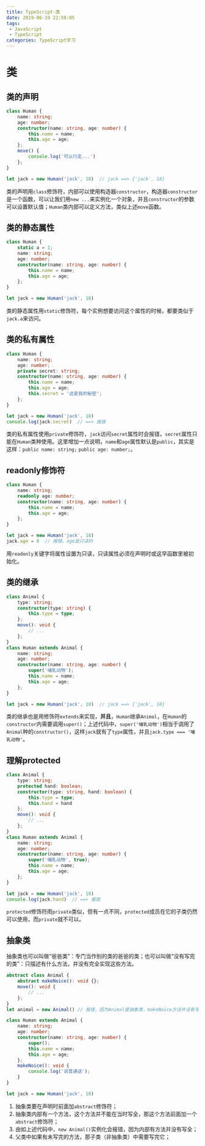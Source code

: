 ```yaml
---
title: TypeScript-类
date: 2019-06-19 22:58:05
tags: 
 - JavaScript 
 - TypeScript
categories: TypeScript学习
---
```

# 类
## 类的声明
```ts
class Human {
    name: string;
    age: number;
    constructor(name: string, age: number) {
        this.name = name;
        this.age = age;
    };
    move() {
        console.log('可以行走...')
    };
}

let jack = new Human('jack', 18)  // jack ==> {'jack', 18}
```
类的声明用`class`修饰符，内部可以使用构造器`constructor`，构造器`constructor`是一个函数，可以让我们用`new ...`来实例化一个对象，并且`constructor`的参数可以设置默认值；`Human`类内部可以定义方法，类似上述`move`函数。
<!-- more -->
## 类的静态属性
```ts
class Human {
    static a = 1;
    name: string;
    age: number;
    constructor(name: string, age: number) {
        this.name = name;
        this.age = age;
    };
}

let jack = new Human('jack', 18)
```
类的静态属性用`static`修饰符，每个实例想要访问这个属性的时候，都要类似于`jack.a`来访问。
## 类的私有属性
```ts
class Human {
    name: string;
    age: number;
    private secret: string;
    constructor(name: string, age: number) {
        this.name = name;
        this.age = age;
        this.secret = '这是我的秘密';
    };
}

let jack = new Human('jack', 18)
console.log(jack.secret)  // ==> 报错
```
类的私有属性使用`private`修饰符，`jack`访问`secret`属性时会报错，`secret`属性只能在`Human`类种使用。这里增加一点说明，`name`和`age`属性默认是`public`，其实是这样：`public name: string;` `public age: number;`。
## readonly修饰符
```ts
class Human {
    name: string;
    readonly age: number;
    constructor(name: string, age: number) {
        this.name = name;
        this.age = age;
    };
}

let jack = new Human('jack', 18)
jack.age = 8  // 报错，age是只读的
```
用`readonly`关键字将属性设置为只读，只读属性必须在声明时或这早函数里被初始化。
## 类的继承
```ts
class Animal {
    type: string;
    constructor(type: string) {
        this.type = type;
    };
    move(): void {
        // ...
    };
}
class Human extends Animal {
    name: string;
    age: number;
    constructor(name: string, age: number) {
        super('哺乳动物');
        this.name = name;
        this.age = age;
    };
}

let jack = new Human('jack', 18)  // jack ==> {'jack', 18}
```
类的继承也是用修饰符`extends`来实现，**并且**，`Human`继承`Animal`，在`Human`的`constructor`内需要调用`super()`；上述代码中，`super('哺乳动物')`相当于调用了`Animal`种的`constructor()`，这样`jack`就有了`type`属性，并且`jack.type === '哺乳动物'`。
## 理解protected
```ts
class Animal {
    type: string;
    protected hand: boolean;
    constructor(type: string, hand: boolean) {
        this.type = type;
        this.hand = hand
    };
    move(): void {
        // ...
    };
}
class Human extends Animal {
    name: string;
    age: number;
    constructor(name: string, age: number) {
        super('哺乳动物', true);
        this.name = name;
        this.age = age;
    };
}

let jack = new Human('jack', 18)
console.log(jack.hand)  // ==> 报错
```
`protected`修饰符雨`private`类似，但有一点不同，`protected`成员在它的子类仍然可以使用，而`private`就不可以。
## 抽象类
抽象类也可以叫做“爸爸类”：专门当作别的类的爸爸的类；也可以叫做“没有写完的类”：只描述有什么方法，并没有完全实现这些方法。
```ts
abstract class Animal {
    abstract makeNoice(): void {};
    move(): void {
        // ...
    };
}
let animal = new Animal() // 报错，因为Animal是抽象类，makeNoice方法并没有写完

class Human extends Animal {
    name: string;
    age: number;
    constructor(name: string, age: number) {
        super();
        this.name = name;
        this.age = age;
    };
    makeNoice(): void {
        console.log('说普通话');
    }
}

let jack = new Human('jack', 18)
```
1. 抽象类要在声明时前面加`abstract`修饰符；
2. 抽象类内部有一个方法，这个方法并不能在当时写全，那这个方法前面加一个`abstract`修饰符；
3. 由如上述代码中，`new Animal()`实例化会报错，因为内部有方法并没有写全；
4. 父类中如果有未写完的方法，那子类（非抽象类）中需要写完它；